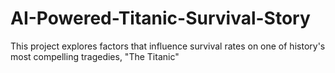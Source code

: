 # AI-Powered-Titanic-Survival-Story
This project explores factors that influence survival rates on one of history's most compelling tragedies, "The Titanic"
